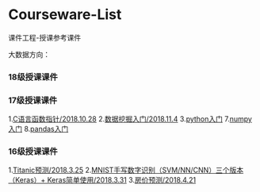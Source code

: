 # Courseware-List
课件工程-授课参考课件


大数据方向：

### 18级授课课件


### 17级授课课件
1.[C语言函数指针/2018.10.28]()
2.[数据挖掘入门/2018.11.4]()
3.[python入门]()
7.[numpy入门]()
8.[pandas入门]()

### 16级授课课件
1.[Titanic预测/2018.3.25](https://github.com/NUC-DatSec-Lab/Courseware-List/tree/master/Titanic)
2.[MNIST手写数字识别（SVM/NN/CNN）三个版本（Keras）+ Keras简单使用/2018.3.31]()
3.[房价预测/2018.4.21]()







